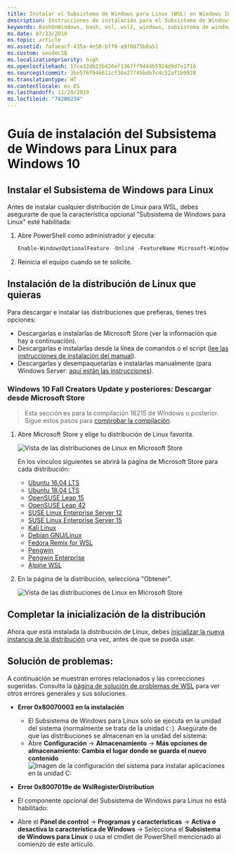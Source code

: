```yaml
---
title: Instalar el Subsistema de Windows para Linux (WSL) en Windows 10
description: Instrucciones de instalación para el Subsistema de Windows para Linux en Windows 10.
keywords: BashOnWindows, bash, wsl, wsl2, windows, subsistema de windows para linux, windowssubsystem, ubuntu, debian, suse, windows 10, instalación
ms.date: 07/23/2018
ms.topic: article
ms.assetid: 7afaeacf-435a-4e58-bff0-a9f0d75b8a51
ms.custom: seodec18
ms.localizationpriority: high
ms.openlocfilehash: 17ca32db23b426ef1367ff9444b5924d9d7e1716
ms.sourcegitcommit: 3be576f946611cf36e27745bdb7c4c52af1b9928
ms.translationtype: HT
ms.contentlocale: es-ES
ms.lasthandoff: 11/20/2019
ms.locfileid: "74200234"
---
```

# <a name="windows-subsystem-for-linux-installation-guide-for-windows-10"></a>Guía de instalación del Subsistema de Windows para Linux para Windows 10

## <a name="install-the-windows-subsystem-for-linux"></a>Instalar el Subsistema de Windows para Linux

Antes de instalar cualquier distribución de Linux para WSL, debes asegurarte de que la característica opcional "Subsistema de Windows para Linux" esté habilitada:

1. Abre PowerShell como administrador y ejecuta:
    ```powershell
    Enable-WindowsOptionalFeature -Online -FeatureName Microsoft-Windows-Subsystem-Linux
    ```

2. Reinicia el equipo cuando se te solicite.

## <a name="install-your-linux-distribution-of-choice"></a>Instalación de la distribución de Linux que quieras
Para descargar e instalar las distribuciones que prefieras, tienes tres opciones:
* Descargarlas e instalarlas de Microsoft Store (ver la información que hay a continuación).
* Descargarlas e instalarlas desde la línea de comandos o el script ([lee las instrucciones de instalación del manual](install-manual.md)).
* Descargarlas y desempaquetarlas e instalarlas manualmente (para Windows Server: [aquí están las instrucciones](install-on-server.md)).

### <a name="windows-10-fall-creators-update-and-later-install-from-the-microsoft-store"></a>Windows 10 Fall Creators Update y posteriores: Descargar desde Microsoft Store

> Esta sección es para la compilación 16215 de Windows o posterior.  Sigue estos pasos para [comprobar la compilación](troubleshooting.md#check-your-build-number). 

1. Abre Microsoft Store y elige tu distribución de Linux favorita.

    ![Vista de las distribuciones de Linux en Microsoft Store](media/store.png)

    En los vínculos siguientes se abrirá la página de Microsoft Store para cada distribución:

    * [Ubuntu 16.04 LTS](https://www.microsoft.com/store/apps/9pjn388hp8c9)
    * [Ubuntu 18.04 LTS](https://www.microsoft.com/store/apps/9N9TNGVNDL3Q)
    * [OpenSUSE Leap 15](https://www.microsoft.com/store/apps/9n1tb6fpvj8c)
    * [OpenSUSE Leap 42](https://www.microsoft.com/store/apps/9njvjts82tjx)
    * [SUSE Linux Enterprise Server 12](https://www.microsoft.com/store/apps/9p32mwbh6cns)
    * [SUSE Linux Enterprise Server 15](https://www.microsoft.com/store/apps/9pmw35d7fnlx)
    * [Kali Linux](https://www.microsoft.com/store/apps/9PKR34TNCV07)
    * [Debian GNU/Linux](https://www.microsoft.com/store/apps/9MSVKQC78PK6)
    * [Fedora Remix for WSL](https://www.microsoft.com/store/apps/9n6gdm4k2hnc)
    * [Pengwin](https://www.microsoft.com/store/apps/9NV1GV1PXZ6P)
    * [Pengwin Enterprise](https://www.microsoft.com/store/apps/9N8LP0X93VCP)
    * [Alpine WSL](https://www.microsoft.com/store/apps/9p804crf0395)

1. En la página de la distribución, selecciona "Obtener".

    ![Vista de las distribuciones de Linux en Microsoft Store](media/UbuntuStore.png)

## <a name="complete-initialization-of-your-distro"></a>Completar la inicialización de la distribución
Ahora que está instalada la distribución de Linux, debes [inicializar la nueva instancia de la distribución](initialize-distro.md) una vez, antes de que se pueda usar.

## <a name="troubleshooting"></a>Solución de problemas: 

A continuación se muestran errores relacionados y las correcciones sugeridas. Consulta la [página de solución de problemas de WSL](troubleshooting.md) para ver otros errores generales y sus soluciones.

* **Error 0x80070003 en la instalación**
    * El Subsistema de Windows para Linux solo se ejecuta en la unidad del sistema (normalmente se trata de la unidad `C:`). Asegúrate de que las distribuciones se almacenan en la unidad del sistema:  
    * Abre **Configuración** -> **Almacenamiento** -> **Más opciones de almacenamiento: Cambia el lugar donde se guarda el nuevo contenido**
    ![Imagen de la configuración del sistema para instalar aplicaciones en la unidad C:](media/AppStorage.png)
    
    
 * **Error 0x8007019e de WslRegisterDistribution**   
  * El componente opcional del Subsistema de Windows para Linux no está habilitado: 
   * Abre el **Panel de control** -> **Programas y características** -> **Activa o desactiva la característica de Windows** -> Selecciona el **Subsistema de Windows para Linux** o usa el cmdlet de PowerShell mencionado al comienzo de este artículo.
